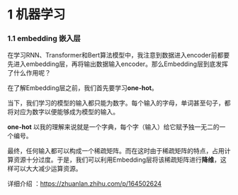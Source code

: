 # 1 机器学习
### 1.1 embedding 嵌入层
在学习RNN、Transformer和Bert算法模型中，我注意到数据进入encoder前都要先进入embedding层，再将输出数据输入encoder。那么Embedding层到底发挥了什么作用呢？<br>

在了解Embedding层之前，我们首先要学习**one-hot**。

当下，我们学习的模型的输入都只能为数字。每个输入的字母，单词甚至句子，都将对应为数字以便能够成为模型的输入。

**one-hot** 以我的理解来说就是一个字典，每个字（输入）给它赋予独一无二的一个编号。

最终，任何输入都可以构成一个稀疏矩阵。而在这时由于稀疏矩阵的特点，占用计算资源十分过度。于是，我们可以利用Embedding层将该稀疏矩阵进行**降维**，这样可以大大减少运算资源。

详细介绍 ：https://zhuanlan.zhihu.com/p/164502624






